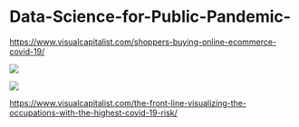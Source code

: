 # Data-Science-for-Public-Pandemic-

https://www.visualcapitalist.com/shoppers-buying-online-ecommerce-covid-19/

![](https://2oqz471sa19h3vbwa53m33yj-wpengine.netdna-ssl.com/wp-content/uploads/2020/04/ecommerce-covid-19-sales.jpg)

![](https://2oqz471sa19h3vbwa53m33yj-wpengine.netdna-ssl.com/wp-content/uploads/2020/04/covid-19-occupational-risk-prev.jpg)

https://www.visualcapitalist.com/the-front-line-visualizing-the-occupations-with-the-highest-covid-19-risk/
